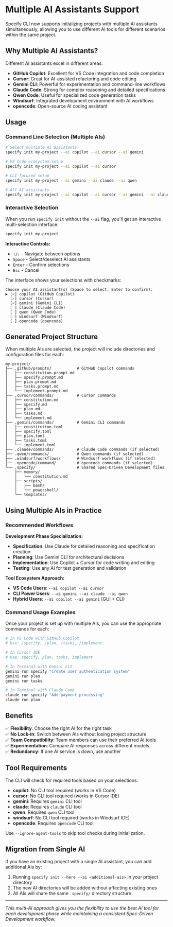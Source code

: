 # Multiple AI Assistants Support

Specify CLI now supports initializing projects with multiple AI assistants simultaneously, allowing you to use different AI tools for different scenarios within the same project.

## Why Multiple AI Assistants?

Different AI assistants excel in different areas:

- **GitHub Copilot**: Excellent for VS Code integration and code completion
- **Cursor**: Great for AI-assisted refactoring and code editing
- **Gemini CLI**: Powerful for experimentation and command-line workflows
- **Claude Code**: Strong for complex reasoning and detailed specifications
- **Qwen Code**: Useful for specialized code generation tasks
- **Windsurf**: Integrated development environment with AI workflows
- **opencode**: Open-source AI coding assistant

## Usage

### Command Line Selection (Multiple AIs)

```bash
# Select multiple AI assistants
specify init my-project --ai copilot --ai cursor --ai gemini

# VS Code ecosystem setup
specify init my-project --ai copilot --ai cursor

# CLI-focused setup  
specify init my-project --ai gemini --ai claude --ai qwen

# All AI assistants
specify init my-project --ai copilot --ai cursor --ai gemini --ai claude --ai qwen --ai windsurf --ai opencode
```

### Interactive Selection

When you run `specify init` without the `--ai` flag, you'll get an interactive multi-selection interface:

```bash
specify init my-project
```

**Interactive Controls:**
- `↑/↓` - Navigate between options
- `Space` - Select/deselect AI assistants  
- `Enter` - Confirm selections
- `Esc` - Cancel

The interface shows your selections with checkmarks:
```
Choose your AI assistant(s) (Space to select, Enter to confirm):
▶ [✓] copilot (GitHub Copilot)
  [✓] cursor (Cursor)  
  [✓] gemini (Gemini CLI)
  [ ] claude (Claude Code)
  [ ] qwen (Qwen Code)
  [ ] windsurf (Windsurf)
  [ ] opencode (opencode)
```

## Generated Project Structure

When multiple AIs are selected, the project will include directories and configuration files for each:

```
my-project/
├── .github/prompts/           # GitHub Copilot commands
│   ├── constitution.prompt.md
│   ├── specify.prompt.md
│   ├── plan.prompt.md
│   ├── tasks.prompt.md
│   └── implement.prompt.md
├── .cursor/commands/          # Cursor commands
│   ├── constitution.md
│   ├── specify.md
│   ├── plan.md
│   ├── tasks.md
│   └── implement.md
├── .gemini/commands/          # Gemini CLI commands
│   ├── constitution.toml
│   ├── specify.toml
│   ├── plan.toml
│   ├── tasks.toml
│   └── implement.toml
├── .claude/commands/          # Claude Code commands (if selected)
├── .qwen/commands/            # Qwen commands (if selected)
├── .windsurf/workflows/       # Windsurf workflows (if selected)
├── .opencode/command/         # opencode commands (if selected)
└── .specify/                  # Shared Spec-Driven Development files
    ├── memory/
    │   └── constitution.md
    ├── scripts/
    │   ├── bash/
    │   └── powershell/
    └── templates/
```

## Using Multiple AIs in Practice

### Recommended Workflows

**Development Phase Specialization:**
- **Specification**: Use Claude for detailed reasoning and specification creation
- **Planning**: Use Gemini CLI for architectural decisions
- **Implementation**: Use Copilot + Cursor for code writing and editing
- **Testing**: Use any AI for test generation and validation

**Tool Ecosystem Approach:**
- **VS Code Users**: `--ai copilot --ai cursor`
- **CLI Power Users**: `--ai gemini --ai claude --ai qwen`
- **Hybrid Users**: `--ai copilot --ai gemini` (GUI + CLI)

### Command Usage Examples

Once your project is set up with multiple AIs, you can use the appropriate commands for each:

```bash
# In VS Code with GitHub Copilot
# Use: /specify, /plan, /tasks, /implement

# In Cursor IDE  
# Use: specify, plan, tasks, implement

# In Terminal with Gemini CLI
gemini run specify "Create user authentication system"
gemini run plan
gemini run tasks

# In Terminal with Claude Code
claude run specify "Add payment processing"
claude run plan
```

## Benefits

✅ **Flexibility**: Choose the right AI for the right task  
✅ **No Lock-in**: Switch between AIs without losing project structure  
✅ **Team Compatibility**: Team members can use their preferred AI tools  
✅ **Experimentation**: Compare AI responses across different models  
✅ **Redundancy**: If one AI service is down, use another  

## Tool Requirements

The CLI will check for required tools based on your selections:

- **copilot**: No CLI tool required (works in VS Code)
- **cursor**: No CLI tool required (works in Cursor IDE)  
- **gemini**: Requires `gemini` CLI tool
- **claude**: Requires `claude` CLI tool
- **qwen**: Requires `qwen` CLI tool
- **windsurf**: No CLI tool required (works in Windsurf IDE)
- **opencode**: Requires `opencode` CLI tool

Use `--ignore-agent-tools` to skip tool checks during initialization.

## Migration from Single AI

If you have an existing project with a single AI assistant, you can add additional AIs by:

1. Running `specify init --here --ai <additional-ais>` in your project directory
2. The new AI directories will be added without affecting existing ones
3. All AIs will share the same `.specify/` directory structure

---

*This multi-AI approach gives you the flexibility to use the best AI tool for each development phase while maintaining a consistent Spec-Driven Development workflow.*